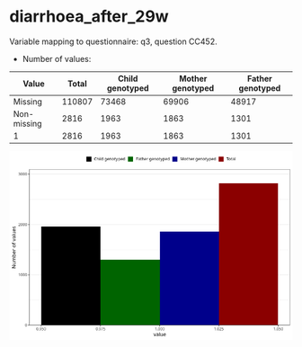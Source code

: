 # diarrhoea_after_29w
Variable mapping to questionnaire: q3, question CC452.
- Number of values:

| Value | Total | Child genotyped | Mother genotyped | Father genotyped |
| ----- | ----- | --------------- | ---------------- | ---------------- |
| Missing | 110807 | 73468 | 69906 | 48917 |
| Non-missing | 2816 | 1963 | 1863 | 1301 |
| 1 | 2816 | 1963 | 1863 | 1301 |



![](diarrhoea_after_29w_n.png)



